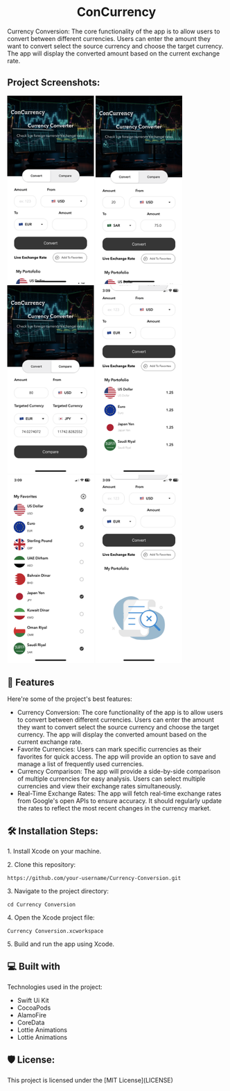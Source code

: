 <h1 align="center" id="title">ConCurrency</h1>

<p id="description">Currency Conversion: The core functionality of the app is to allow users to convert between different currencies. Users can enter the amount they want to convert select the source currency and choose the target currency. The app will display the converted amount based on the current exchange rate.</p>

<h2>Project Screenshots:</h2>

<img src="https://github.com/yasser74220/Currency-Conversion/blob/main/Screens/IMG_3150.PNG" alt="project-screenshot" width="200">  
<img src="https://github.com/yasser74220/Currency-Conversion/blob/main/Screens/IMG_3152.PNG" alt="project-screenshot" width="200"> 
<img src="https://github.com/yasser74220/Currency-Conversion/blob/main/Screens/IMG_3153.PNG" alt="project-screenshot" width="200"> 
<img src="https://github.com/yasser74220/Currency-Conversion/blob/main/Screens/IMG_3157.PNG" alt="project-screenshot" width="200"> 
<img src="https://github.com/yasser74220/Currency-Conversion/blob/main/Screens/IMG_3158.PNG" alt="project-screenshot" width="200"> 
<img src="https://github.com/yasser74220/Currency-Conversion/blob/main/Screens/IMG_3159.PNG" alt="project-screenshot" width="200"> 
<h2>🧐 Features</h2>

Here're some of the project's best features:

*   Currency Conversion: The core functionality of the app is to allow users to convert between different currencies. Users can enter the amount they want to convert select the source currency and choose the target currency. The app will display the converted amount based on the current exchange rate.
*   Favorite Currencies: Users can mark specific currencies as their favorites for quick access. The app will provide an option to save and manage a list of frequently used currencies.
*   Currency Comparison: The app will provide a side-by-side comparison of multiple currencies for easy analysis. Users can select multiple currencies and view their exchange rates simultaneously.
*   Real-Time Exchange Rates: The app will fetch real-time exchange rates from Google's open APIs to ensure accuracy. It should regularly update the rates to reflect the most recent changes in the currency market.

<h2>🛠️ Installation Steps:</h2>

<p>1. Install Xcode on your machine.</p>

<p>2. Clone this repository:</p>

```
https://github.com/your-username/Currency-Conversion.git
```

<p>3. Navigate to the project directory:</p>

```
cd Currency Conversion
```

<p>4. Open the Xcode project file:</p>

```
Currency Conversion.xcworkspace
```

<p>5. Build and run the app using Xcode.</p>

  
  
<h2>💻 Built with</h2>

Technologies used in the project:

*   Swift Ui Kit
*   CocoaPods
*   AlamoFire
*   CoreData
*   Lottie Animations
*   Lottie Animations

<h2>🛡️ License:</h2>

This project is licensed under the \[MIT License\](LICENSE)
